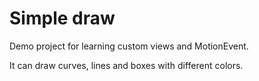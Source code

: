 # Simple draw

Demo project for learning custom views and MotionEvent.

It can draw curves, lines and boxes with different colors.